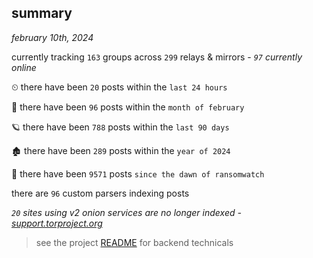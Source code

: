 
## summary
_february 10th, 2024_

currently tracking `163` groups across `299` relays & mirrors - _`97` currently online_

⏲ there have been `20` posts within the `last 24 hours`

🦈 there have been `96` posts within the `month of february`

🪐 there have been `788` posts within the `last 90 days`

🏚 there have been `289` posts within the `year of 2024`

🦕 there have been `9571` posts `since the dawn of ransomwatch`

there are `96` custom parsers indexing posts

_`20` sites using v2 onion services are no longer indexed - [support.torproject.org](https://support.torproject.org/onionservices/v2-deprecation/)_

> see the project [README](https://github.com/joshhighet/ransomwatch#ransomwatch--) for backend technicals
